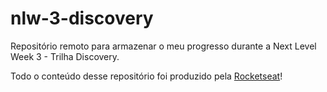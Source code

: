 # nlw-3-discovery
Repositório remoto para armazenar o meu progresso durante a Next Level Week 3 - Trilha Discovery.

Todo o conteúdo desse repositório foi produzido pela <a href="https://github.com/Rocketseat">Rocketseat</a>!
